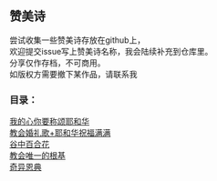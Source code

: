 ## 赞美诗
尝试收集一些赞美诗存放在github上，<br>
欢迎提交issue写上赞美诗名称，我会陆续补充到仓库里。 <br>
分享仅作存档，不可商用。<br>
如版权方需要撤下某作品，请联系我


### 目录：  

[我的心你要称颂耶和华](https://github.com/Till2ThatDay/zanmeishi/blob/main/%E4%B8%AD%E6%96%87%E8%B5%9E%E7%BE%8E%E8%AF%97/%E6%88%91%E7%9A%84%E5%BF%83%E4%BD%A0%E8%A6%81%E7%A7%B0%E9%A2%82%E8%80%B6%E5%92%8C%E5%8D%8E.mp3)  <br>
[教会婚礼歌+耶和华祝福满满](https://github.com/Till2ThatDay/zanmeishi/blob/main/%E4%B8%AD%E6%96%87%E8%B5%9E%E7%BE%8E%E8%AF%97/%E6%95%99%E4%BC%9A%E5%A9%9A%E7%A4%BC%E6%AD%8C%2B%E8%80%B6%E5%92%8C%E5%8D%8E%E7%A5%9D%E7%A6%8F%E6%BB%A1%E6%BB%A1.mp3) <br>
[谷中百合花](https://github.com/Till2ThatDay/zanmeishi/blob/main/%E4%B8%AD%E6%96%87%E8%B5%9E%E7%BE%8E%E8%AF%97/%E8%B0%B7%E4%B8%AD%E7%99%BE%E5%90%88%E8%8A%B1-%E5%88%86%E4%BA%AB%E5%9C%A3%E4%B9%90%E5%9B%A2%E6%BC%94%E5%94%B1.mp3) <br>
[教会唯一的根基](https://github.com/Till2ThatDay/zanmeishi/blob/main/%E4%B8%AD%E6%96%87%E8%B5%9E%E7%BE%8E%E8%AF%97/%E6%95%99%E4%BC%9A%E5%94%AF%E4%B8%80%E7%9A%84%E6%A0%B9%E5%9F%BA-%E6%96%B0%E5%BF%83%E9%9F%B3%E4%B9%90%E6%BC%94%E5%94%B1.mp3) <br>
[奇异恩典](https://github.com/Till2ThatDay/zanmeishi/blob/main/%E4%B8%AD%E6%96%87%E8%B5%9E%E7%BE%8E%E8%AF%97/%E5%A5%87%E5%BC%82%E6%81%A9%E5%85%B8-%E5%88%86%E4%BA%AB%E5%9C%A3%E4%B9%90%E5%9B%A2%E6%BC%94%E5%94%B1.mp3) <br>


